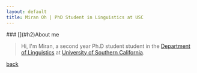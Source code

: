 ```yaml
---
layout: default
title: Miran Oh | PhD Student in Linguistics at USC
---
```

<body class="home"></body>
### [](#h2)About me

>
> Hi, I'm Miran, a second year Ph.D student student in the [Department of Linguistics](https://dornsife.usc.edu/ling) at [University of Southern California](https://www.usc.edu).
>

[back](./)
